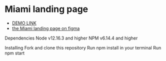 # Miami landing page
- [DEMO LINK](https://vladislav-burhovetskiy.github.io/layout_miami/)
- [the Miami landing page on figma](https://www.figma.com/file/nHz8bflIwJaWP3P99vKTH5/miami_home_new?node-id=16033%3A3)

Dependencies
Node v12.16.3 and higher
NPM v6.14.4 and higher

Installing
Fork and clone this repository
Run npm install in your terminal
Run npm start

